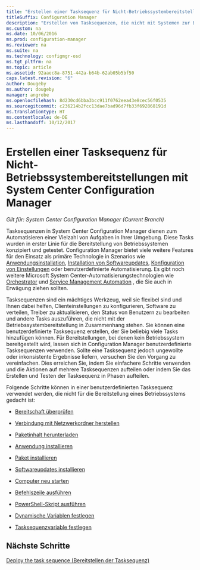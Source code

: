 ```yaml
---
title: "Erstellen einer Tasksequenz für Nicht-Betriebssystembereitstellungen"
titleSuffix: Configuration Manager
description: "Erstellen von Tasksequenzen, die nicht mit Systemen zur Betriebssystembereitstellung verknüpft sind, z.B. Verteilen von Software, Aktualisieren von Treibern, Bearbeiten von Benutzerzuständen, usw."
ms.custom: na
ms.date: 10/06/2016
ms.prod: configuration-manager
ms.reviewer: na
ms.suite: na
ms.technology: configmgr-osd
ms.tgt_pltfrm: na
ms.topic: article
ms.assetid: 92aaec8a-8751-442a-b64b-62ab05b5bf50
caps.latest.revision: "6"
author: Dougeby
ms.author: dougeby
manager: angrobe
ms.openlocfilehash: 8d230cd6bba3bcc911f0762eea43e8cec56f0535
ms.sourcegitcommit: c236214b2fcc13dae7bad96d7fb33f692868191d
ms.translationtype: HT
ms.contentlocale: de-DE
ms.lasthandoff: 10/12/2017
---
```

# <a name="create-a-task-sequence-for-non-operating-system-deployments-with-system-center-configuration-manager"></a>Erstellen einer Tasksequenz für Nicht-Betriebssystembereitstellungen mit System Center Configuration Manager

*Gilt für: System Center Configuration Manager (Current Branch)*

Tasksequenzen in System Center Configuration Manager dienen zum Automatisieren einer Vielzahl von Aufgaben in Ihrer Umgebung. Diese Tasks wurden in erster Linie für die Bereitstellung von Betriebssystemen konzipiert und getestet.  Configuration Manager bietet viele weitere Features für den Einsatz als primäre Technologie in Szenarios wie [Anwendungsinstallation](../../apps/understand/introduction-to-application-management.md), [Installation von Softwareupdates](../../sum/understand/software-updates-introduction.md), [Konfiguration von Einstellungen](../../compliance/understand/ensure-device-compliance.md) oder benutzerdefinierte Automatisierung. Es gibt noch weitere Microsoft System Center-Automatisierungstechnologien wie [Orchestrator](https://technet.microsoft.com/library/hh237242.aspx) und [Service Management Automation](https://technet.microsoft.com/library/dn469260.aspx) , die Sie auch in Erwägung ziehen sollten.  

Tasksequenzen sind ein mächtiges Werkzeug, weil sie flexibel sind und Ihnen dabei helfen, Clienteinstellungen zu konfigurieren, Software zu verteilen, Treiber zu aktualisieren, den Status von Benutzern zu bearbeiten und andere Tasks auszuführen, die nicht mit der Betriebssystembereitstellung in Zusammenhang stehen. Sie können eine benutzerdefinierte Tasksequenz erstellen, der Sie beliebig viele Tasks hinzufügen können. Für Bereitstellungen, bei denen kein Betriebssystem bereitgestellt wird, lassen sich in Configuration Manager benutzerdefinierte Tasksequenzen verwenden. Sollte eine Tasksequenz jedoch ungewollte oder inkonsistente Ergebnisse liefern, versuchen Sie den Vorgang zu vereinfachen. Dies erreichen Sie, indem Sie einfachere Schritte verwenden und die Aktionen auf mehrere Tasksequenzen aufteilen oder indem Sie das Erstellen und Testen der Tasksequenz in Phasen aufteilen.

 Folgende Schritte können in einer benutzerdefinierten Tasksequenz verwendet werden, die nicht für die Bereitstellung eines Betriebssystems gedacht ist:  

-   [Bereitschaft überprüfen](../understand/task-sequence-steps.md#BKMK_CheckReadiness)  

-   [Verbindung mit Netzwerkordner herstellen](../understand/task-sequence-steps.md#BKMK_ConnectToNetworkFolder)  

-   [Paketinhalt herunterladen](../understand/task-sequence-steps.md#BKMK_DownloadPackageContent)  

-   [Anwendung installieren](../understand/task-sequence-steps.md#BKMK_InstallApplication)  

-   [Paket installieren](../understand/task-sequence-steps.md#BKMK_InstallPackage)  

-   [Softwareupdates installieren](../understand/task-sequence-steps.md#BKMK_InstallSoftwareUpdates)  

-   [Computer neu starten](../understand/task-sequence-steps.md#BKMK_RestartComputer)   

-   [Befehlszeile ausführen](../understand/task-sequence-steps.md#BKMK_RunCommandLine)  

-   [PowerShell-Skript ausführen](../understand/task-sequence-steps.md#BKMK_RunPowerShellScript)  

-   [Dynamische Variablen festlegen](../understand/task-sequence-steps.md#BKMK_SetDynamicVariables)  

-   [Tasksequenzvariable festlegen](../understand/task-sequence-steps.md#BKMK_SetTaskSequenceVariable)  

## <a name="next-steps"></a>Nächste Schritte 
[Deploy the task sequence (Bereitstellen der Tasksequenz)](manage-task-sequences-to-automate-tasks.md#BKMK_DeployTS)
